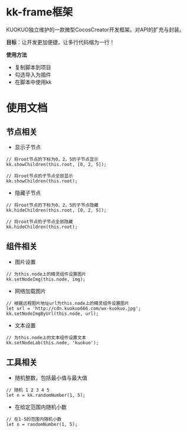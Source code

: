 # kk-frame框架
KUOKUO独立维护的一款微型CocosCreator开发框架。对API的扩充与封装。  

**目标**：让开发更加便捷，让多行代码缩为一行！  

**使用方法**
- 复制脚本到项目
- 勾选导入为插件
- 在脚本中使用kk

# 使用文档
## 节点相关
- 显示子节点
```
// 将root节点的下标为0，2，5的子节点显示
kk.showChildren(this.root, [0, 2, 5]);

// 将root节点的子节点全部显示
kk.showChildren(this.root);
```
- 隐藏子节点
```
// 将root节点的下标为0，2，5的子节点隐藏
kk.hideChildren(this.root, [0, 2, 5]);

// 将root节点的子节点全部隐藏
kk.hideChildren(this.root);
```

## 组件相关
- 图片设置
```
// 为this.node上的精灵组件设置图片
kk.setNodeImg(this.node, img);
```
- 网络加载图片
```
// 根据远程图片地址url为this.node上的精灵组件设置图片
let url = 'http://cdn.kuokuo666.com/wx-kuokuo.jpg';
kk.setNodeImgByUrl(this.node, url);
```
- 文本设置
```
// 为this.node上的文本组件设置文本
kk.setNodeLab(this.node, 'kuokuo');
```

## 工具相关
- 随机整数，包括最小值与最大值
```
// 随机 1 2 3 4 5
let n = kk.randomNumber(1, 5);
```
- 在给定范围内随机小数
```
// 在1-5的范围内随机小数
let n = randomNumber(1, 5);
```
